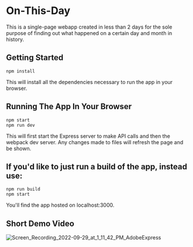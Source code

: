 # On-This-Day

This is a single-page webapp created in less than 2 days for the sole purpose of finding out what happened on a certain day and month in history.

## Getting Started
```
npm install
```
This will install all the dependencies necessary to run the app in your browser.

## Running The App In Your Browser
```
npm start
npm run dev
```
This will first start the Express server to make API calls and then the webpack dev server. Any changes made to files will refresh the page and be shown.

## If you'd like to just run a build of the app, instead use:
```
npm run build
npm start
```
You'll find the app hosted on localhost:3000.

## Short Demo Video
![Screen_Recording_2022-09-29_at_1_11_42_PM_AdobeExpress](https://user-images.githubusercontent.com/104374620/193702566-91b7db1d-671a-464b-bc6b-86636e9429f5.gif)
